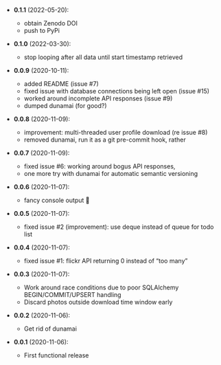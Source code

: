 - **0.1.1** (2022-05-20):
    - obtain Zenodo DOI
    - push to PyPi

- **0.1.0** (2022-03-30):
    - stop looping after all data until start timestamp retrieved

- **0.0.9** (2020-10-11):
    - added README (issue #7)
    - fixed issue with database connections being left open (issue #15)
    - worked around incomplete API responses (issue #9)
    - dumped dunamai (for good?)


- **0.0.8** (2020-11-09):
    - improvement: multi-threaded user profile download (re issue #8)
    - removed dunamai, run it as a git pre-commit hook, rather


- **0.0.7** (2020-11-09):
    - fixed issue #6: working around bogus API responses,
    - one more try with dunamai for automatic semantic versioning


- **0.0.6** (2020-11-07):
    - fancy console output 💍


- **0.0.5** (2020-11-07):
    - fixed issue #2 (improvement): use deque instead of queue for todo list


- **0.0.4** (2020-11-07):
    - fixed issue #1: flickr API returning 0 instead of “too many”


- **0.0.3** (2020-11-07):
    - Work around race conditions due to poor SQLAlchemy BEGIN/COMMIT/UPSERT handling
    - Discard photos outside download time window early


- **0.0.2** (2020-11-06):
    - Get rid of dunamai


- **0.0.1** (2020-11-06):
    - First functional release
